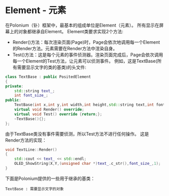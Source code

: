 # Element - 元素
在Polonium（钋）框架中，最基本的组成单位是Element（元素）。
所有显示在屏幕上的对象都继承自Element。
Element类要求实现2个方法:
- Render()方法：每次渲染页面(Page)时，Page会依次地调用每一个Element的Render方法。元素需要在Render方法中渲染自身。
- Test()方法：这是每个元素的事件侦测器。渲染页面完成后，Page会依次调用每一个Element的Test方法，让元素可以侦测事件。
例如，这是TextBase(所有需要显示文字的类的基类)的头文件:
```cpp
class TextBase : public PositedElement
{
private:
    std::string text_;
    int font_size_;
public:
    TextBase(int x,int y,int width,int height,std::string text,int font_size) : PositedElement(x,y,width,height) {text_=text;font_size_=font_size;};
    virtual void Render() override;
    virtual void Test() override {return;};
    ~TextBase(){};
};
```
由于TextBase类没有事件需要侦测，所以Test方法不进行任何操作。
这是Render方法的实现：
```cpp
void TextLine::Render()
{
    std::cout << text_ << std::endl;
    OLED_ShowString(X,Y,(unsigned char *)text_.c_str(),font_size_,1);
}
```

下面是Polonium提供的一些用于继承的基类：
```
TextBase : 需要显示文字的对象
```